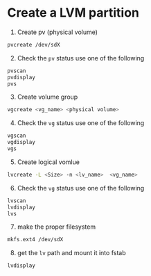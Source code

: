 # Create a LVM partition

1. Create pv (physical volume)
```bash
pvcreate /dev/sdX
```

2. Check the ```pv``` status use one of the following
```bash
pvscan
pvdisplay
pvs
```

3. Create volume group
```bash
vgcreate <vg_name> <physical volume>
```

4. Check the ```vg``` status use one of the following
```bash
vgscan
vgdisplay
vgs
```

5. Create logical vomlue
```bash
lvcreate -L <Size> -n <lv_name>  <vg_name>
```

6. Check the ```vg``` status use one of the following
```bash
lvscan
lvdisplay
lvs
```

7. make the proper filesystem
```bash
mkfs.ext4 /dev/sdX
```

8. get the ```lv``` path and mount it into fstab
```bash
lvdisplay
```
